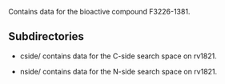 Contains data for the bioactive compound F3226-1381.

## Subdirectories

- cside/ contains data for the C-side search space on rv1821.

- nside/ contains data for the N-side search space on rv1821.

